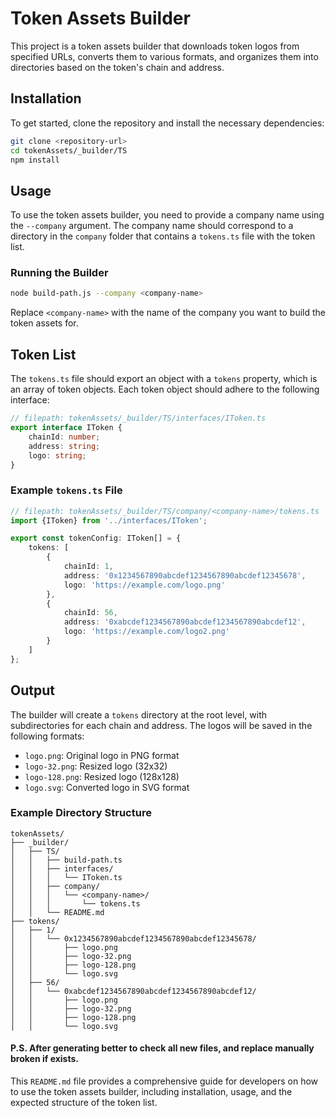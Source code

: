 # Token Assets Builder

This project is a token assets builder that downloads token logos from specified URLs, converts them to various formats, and organizes them into directories based on the token's chain and address.

## Installation

To get started, clone the repository and install the necessary dependencies:

```sh
git clone <repository-url>
cd tokenAssets/_builder/TS
npm install
```

## Usage

To use the token assets builder, you need to provide a company name using the `--company` argument. The company name should correspond to a directory in the `company` folder that contains a `tokens.ts` file with the token list.

### Running the Builder

```sh
node build-path.js --company <company-name>
```

Replace `<company-name>` with the name of the company you want to build the token assets for.

## Token List

The `tokens.ts` file should export an object with a `tokens` property, which is an array of token objects. Each token object should adhere to the following interface:

```ts
// filepath: tokenAssets/_builder/TS/interfaces/IToken.ts
export interface IToken {
	chainId: number;
	address: string;
	logo: string;
}
```

### Example `tokens.ts` File

```ts
// filepath: tokenAssets/_builder/TS/company/<company-name>/tokens.ts
import {IToken} from '../interfaces/IToken';

export const tokenConfig: IToken[] = {
	tokens: [
		{
			chainId: 1,
			address: '0x1234567890abcdef1234567890abcdef12345678',
			logo: 'https://example.com/logo.png'
		},
		{
			chainId: 56,
			address: '0xabcdef1234567890abcdef1234567890abcdef12',
			logo: 'https://example.com/logo2.png'
		}
	]
};
```

## Output

The builder will create a `tokens` directory at the root level, with subdirectories for each chain and address. The logos will be saved in the following formats:

-   `logo.png`: Original logo in PNG format
-   `logo-32.png`: Resized logo (32x32)
-   `logo-128.png`: Resized logo (128x128)
-   `logo.svg`: Converted logo in SVG format

### Example Directory Structure

```
tokenAssets/
├── _builder/
│   ├── TS/
│   │   ├── build-path.ts
│   │   ├── interfaces/
│   │   │   └── IToken.ts
│   │   ├── company/
│   │   │   └── <company-name>/
│   │   │       └── tokens.ts
│   │   └── README.md
├── tokens/
│   ├── 1/
│   │   └── 0x1234567890abcdef1234567890abcdef12345678/
│   │       ├── logo.png
│   │       ├── logo-32.png
│   │       ├── logo-128.png
│   │       └── logo.svg
│   ├── 56/
│   │   └── 0xabcdef1234567890abcdef1234567890abcdef12/
│   │       ├── logo.png
│   │       ├── logo-32.png
│   │       ├── logo-128.png
│   │       └── logo.svg
```

#### P.S. After generating better to check all new files, and replace manually broken if exists.

This `README.md` file provides a comprehensive guide for developers on how to use the token assets builder, including installation, usage, and the expected structure of the token list.
